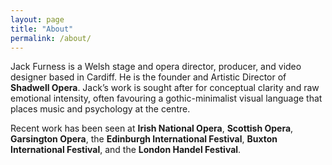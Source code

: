 ```yaml
---
layout: page
title: "About"
permalink: /about/
---
```


Jack Furness is a Welsh stage and opera director, producer, and video designer based in Cardiff. He is the founder and Artistic Director of **Shadwell Opera**. Jack’s work is sought after for conceptual clarity and raw emotional intensity, often favouring a gothic-minimalist visual language that places music and psychology at the centre.

Recent work has been seen at **Irish National Opera**, **Scottish Opera**, **Garsington Opera**, the **Edinburgh International Festival**, **Buxton International Festival**, and the **London Handel Festival**.
